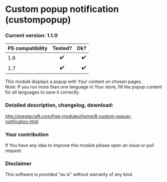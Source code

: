 # Custom popup notification (custompopup)

### Current version: 1.1.0

| PS compatibility       | Tested?            |    Ok?                |
| ---------------------- |:------------------:| ---------------------:|
| 1.6                    | :heavy_check_mark: |    :heavy_check_mark: |
| 1.7                    | :heavy_check_mark: |   :heavy_check_mark:  |

This module displays a popup with Your content on chosen pages.
<br />
Note: If you run more than one language in Your store, fill the popup content for all languages to save it correctly.

### Detailed description, changelog, download:
http://prestacraft.com/free-modules/home/8-custom-popup-notification.html

### Your contribution
If You have any idea to improve this module please open an issue or pull request.

### Disclaimer
This software is provided "as is" without warranty of any kind.